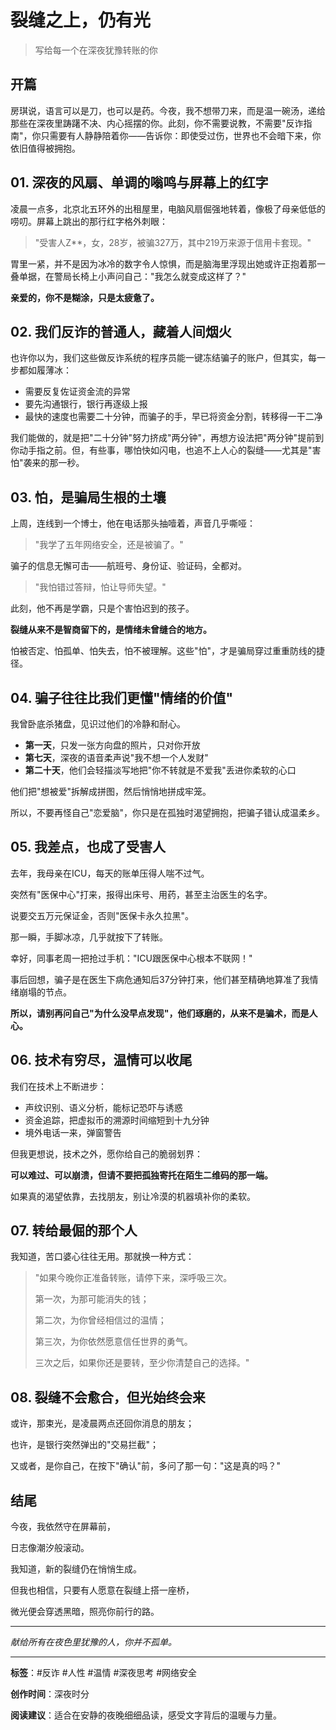 # 裂缝之上，仍有光

> 写给每一个在深夜犹豫转账的你



## 开篇

房琪说，语言可以是刀，也可以是药。今夜，我不想带刀来，而是温一碗汤，递给那些在深夜里踌躇不决、内心摇摆的你。此刻，你不需要说教，不需要"反诈指南"，你只需要有人静静陪着你——告诉你：即使受过伤，世界也不会暗下来，你依旧值得被拥抱。

## 01. 深夜的风扇、单调的嗡鸣与屏幕上的红字

凌晨一点多，北京北五环外的出租屋里，电脑风扇倔强地转着，像极了母亲低低的唠叨。屏幕上跳出的那行红字格外刺眼：

> "受害人Z**，女，28岁，被骗327万，其中219万来源于信用卡套现。"

胃里一紧，并不是因为冰冷的数字令人惊惧，而是脑海里浮现出她或许正抱着那一叠单据，在警局长椅上小声问自己："我怎么就变成这样了？"

**亲爱的，你不是糊涂，只是太疲惫了。**

## 02. 我们反诈的普通人，藏着人间烟火

也许你以为，我们这些做反诈系统的程序员能一键冻结骗子的账户，但其实，每一步都如履薄冰：

- 需要反复佐证资金流的异常
- 要先沟通银行，银行再逐级上报
- 最快的速度也需要二十分钟，而骗子的手，早已将资金分割，转移得一干二净

我们能做的，就是把"二十分钟"努力挤成"两分钟"，再想方设法把"两分钟"提前到你动手指之前。但，有些事，哪怕快如闪电，也追不上人心的裂缝——尤其是"害怕"袭来的那一秒。

## 03. 怕，是骗局生根的土壤

上周，连线到一个博士，他在电话那头抽噎着，声音几乎嘶哑：

> "我学了五年网络安全，还是被骗了。"

骗子的信息无懈可击——航班号、身份证、验证码，全都对。

> "我怕错过答辩，怕让导师失望。"

此刻，他不再是学霸，只是个害怕迟到的孩子。

**裂缝从来不是智商留下的，是情绪未曾缝合的地方。**

怕被否定、怕孤单、怕失去，怕不被理解。这些"怕"，才是骗局穿过重重防线的捷径。

## 04. 骗子往往比我们更懂"情绪的价值"

我曾卧底杀猪盘，见识过他们的冷静和耐心。

- **第一天**，只发一张方向盘的照片，只对你开放
- **第七天**，深夜的语音柔声说"我不想一个人发财"
- **第二十天**，他们会轻描淡写地把"你不转就是不爱我"丢进你柔软的心口

他们把"想被爱"拆解成拼图，然后悄悄地拼成牢笼。

所以，不要再怪自己"恋爱脑"，你只是在孤独时渴望拥抱，把骗子错认成温柔乡。

## 05. 我差点，也成了受害人

去年，我母亲在ICU，每天的账单压得人喘不过气。

突然有"医保中心"打来，报得出床号、用药，甚至主治医生的名字。

说要交五万元保证金，否则"医保卡永久拉黑"。

那一瞬，手脚冰凉，几乎就按下了转账。

幸好，同事老周一把抢过手机："ICU跟医保中心根本不联网！"

事后回想，骗子是在医生下病危通知后37分钟打来，他们甚至精确地算准了我情绪崩塌的节点。

**所以，请别再问自己"为什么没早点发现"，他们琢磨的，从来不是骗术，而是人心。**

## 06. 技术有穷尽，温情可以收尾

我们在技术上不断进步：

- 声纹识别、语义分析，能标记恐吓与诱惑
- 资金追踪，把虚拟币的溯源时间缩短到十九分钟
- 境外电话一来，弹窗警告

但我更想说，技术之外，愿你给自己的脆弱划界：

**可以难过、可以崩溃，但请不要把孤独寄托在陌生二维码的那一端。**

如果真的渴望依靠，去找朋友，别让冷漠的机器填补你的柔软。

## 07. 转给最倔的那个人

我知道，苦口婆心往往无用。那就换一种方式：

> "如果今晚你正准备转账，请停下来，深呼吸三次。
> 
> 第一次，为那可能消失的钱；
> 
> 第二次，为你曾经相信过的温情；
> 
> 第三次，为你依然愿意信任世界的勇气。
> 
> 三次之后，如果你还是要转，至少你清楚自己的选择。"

## 08. 裂缝不会愈合，但光始终会来

或许，那束光，是凌晨两点还回你消息的朋友；

也许，是银行突然弹出的"交易拦截"；

又或者，是你自己，在按下"确认"前，多问了那一句："这是真的吗？"

## 结尾

今夜，我依然守在屏幕前，

日志像潮汐般滚动。

我知道，新的裂缝仍在悄悄生成。

但我也相信，只要有人愿意在裂缝上搭一座桥，

微光便会穿透黑暗，照亮你前行的路。

---

*献给所有在夜色里犹豫的人，你并不孤单。*

---

**标签**：#反诈 #人性 #温情 #深夜思考 #网络安全

**创作时间**：深夜时分

**阅读建议**：适合在安静的夜晚细细品读，感受文字背后的温暖与力量。